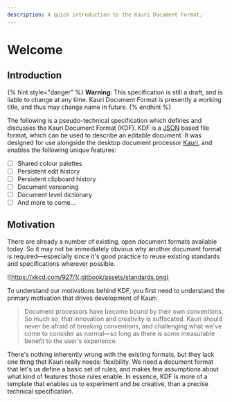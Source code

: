 ```yaml
---
description: A quick introduction to the Kauri Document Format.
---
```


# Welcome

## Introduction

{% hint style="danger" %}
**Warning**: This specification is still a draft, and is liable to change at any time. Kauri Document Format is presently a working title, and thus may change name in future.
{% endhint %}

The following is a pseudo-technical specification which defines and discusses the Kauri Document Format \(KDF\). KDF is a [JSON](https://json.org) based file format, which can be used to describe an editable document. It was designed for use alongside the desktop document processor [Kauri](https://github.com/sean0x42/kauri), and enables the following unique features:

* [ ] Shared colour palettes
* [ ] Persistent edit history
* [ ] Persistent clipboard history
* [ ] Document versioning
* [ ] Document level dictionary
* [ ] And more to come...

## Motivation

There are already a number of existing, open document formats available today. So it may not be immediately obvious why another document format is required—especially since it's good practice to reuse existing standards and specifications wherever possible. 

![https://xkcd.com/927/](.gitbook/assets/standards.png)

To understand our motivations behind KDF, you first need to understand the primary motivation that drives development of Kauri:

> Document processors have become bound by their own conventions. So much so, that innovation and creativity is suffocated. Kauri should never be afraid of breaking conventions, and challenging what we've come to consider as normal—so long as there is some measurable benefit to the user's experience.

There's nothing inherently wrong with the existing formats, but they lack one thing that Kauri really needs: flexibility. We need a document format that let's us define a basic set of rules, and makes few assumptions about what kind of features those rules enable. In essence, KDF is more of a template that enables us to experiment and be creative, than a precise technical specification.

